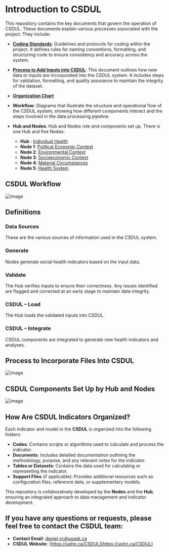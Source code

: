 # Introduction to CSDUL

This repository contains the key documents that govern the operation of CSDUL. These documents explain various processes associated with the project. They include:

- **[Coding Standards](https://docs.google.com/document/d/17h79bGMTlEYICTR_gD_mV9XaFS2JQmzFCMC_w5CI0kc/edit?tab=t.0)**: Guidelines and protocols for coding within the project. It defines rules for naming conventions, formatting, and structuring code to ensure consistency and accuracy across the system.
  
- **[Process to Add Inputs into CSDUL](https://docs.google.com/document/d/1ig7-2o3SWa7oVhyf-YDoMvn5qlT0VHx-eUM-Dx_XFaQ/edit?tab=t.0)**: This document outlines how new data or inputs are incorporated into the CSDUL system. It includes steps for validation, formatting, and quality assurance to maintain the integrity of the dataset.

- **[Organization Chart](https://drive.google.com/file/d/1Ua1ioOLbiCRUBbGCvqOc84TH2xNAs38l/view?usp=drive_link)**

- **Workflow**: Diagrams that illustrate the structure and operational flow of the CSDUL system, showing how different components interact and the steps involved in the data processing pipeline.

- **Hub and Nodes**: Hub and Nodes role and components set up. There is one Hub and five Nodes:
  - **Hub**   : [Individual Health](https://github.com/csdul/pre_beta_hub_individual) 
  - **Node 1**: [Political Economic Context](https://github.com/csdul/pre_beta_political_economics_context)
  - **Node 2**: [Environmental Context](https://github.com/csdul/pre_beta_hub_individual_health)
  - **Node 3**: [Socioeconomic Context](https://github.com/csdul/pre_beta_socioeconomic_context)    
  - **Node 4**: [Material Circumstances](https://github.com/csdul/pre_beta_material_circumstances)
  - **Node 5**: [Health System](https://github.com/csdul/pre_beta_health_system)

## CSDUL **Workflow**
![image](https://github.com/user-attachments/assets/b4c8a4ba-49db-4e8e-b4bb-f189e0de3b5a)

## Definitions

### Data Sources
These are the various sources of information used in the CSDUL system.

### Generate
Nodes generate social health indicators based on the input data.

### Validate
The Hub verifies inputs to ensure their correctness. Any issues identified are flagged and corrected at an early stage to maintain data integrity.

### CSDUL – Load
The Hub loads the validated inputs into CSDUL.

### CSDUL – Integrate
CSDUL components are integrated to generate new health indicators and analyses.

## Process to Incorporate Files Into CSDUL
![image](https://github.com/user-attachments/assets/1074f403-a706-4687-8097-e7027ddee57a)

## CSDUL Components Set Up by Hub and Nodes
![image](https://github.com/user-attachments/assets/ceee5ccc-7b18-4a40-9013-d898fc2c74e9)

## How Are CSDUL Indicators Organized?

Each indicator and model in the **CSDUL** is organized into the following folders:

- **Codes**: Contains scripts or algorithms used to calculate and process the indicator.
- **Documents**: Includes detailed documentation outlining the methodology, purpose, and any relevant notes for the indicator.
- **Tables or Datasets**: Contains the data used for calculating or representing the indicator.
- **Support Files** (if applicable): Provides additional resources such as configuration files, reference data, or supplementary models.

This repository is collaboratively developed by the **Nodes** and the **Hub**, ensuring an integrated approach to data management and indicator development.

## If you have any questions or requests, please feel free to contact the CSDUL team:

- **Contact Email**: [daniel.yc@usask.ca](mailto:daniel.yc@usask.ca)
- **CSDUL Website**: [https://uphn.ca/CSDUL](https://uphn.ca/CSDUL)
